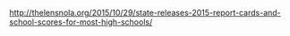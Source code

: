 http://thelensnola.org/2015/10/29/state-releases-2015-report-cards-and-school-scores-for-most-high-schools/

